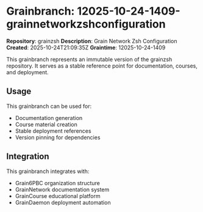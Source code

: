 # Grainbranch: 12025-10-24-1409-grainnetworkzshconfiguration

**Repository**: grainzsh
**Description**: Grain Network Zsh Configuration
**Created**: 2025-10-24T21:09:35Z
**Graintime**: 12025-10-24-1409

This grainbranch represents an immutable version of the grainzsh repository.
It serves as a stable reference point for documentation, courses, and deployment.

## Usage

This grainbranch can be used for:
- Documentation generation
- Course material creation
- Stable deployment references
- Version pinning for dependencies

## Integration

This grainbranch integrates with:
- Grain6PBC organization structure
- GrainNetwork documentation system
- GrainCourse educational platform
- GrainDaemon deployment automation
